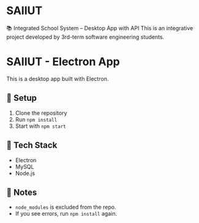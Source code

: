 # SAIIUT
📚 Integrated School System – Desktop App with API This is an integrative project developed by 3rd-term software engineering students.
# SAIIUT - Electron App

This is a desktop app built with Electron.

## 🚀 Setup

1. Clone the repository
2. Run `npm install`
3. Start with `npm start`

## 🧱 Tech Stack

- Electron
- MySQL
- Node.js

## 🧾 Notes

- `node_modules` is excluded from the repo.
- If you see errors, run `npm install` again.

